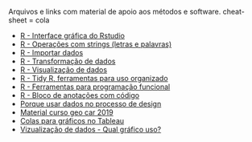 Arquivos e links com material de apoio aos métodos e software.
cheat-sheet = cola

- [R - Interface gráfica do Rstudio](rstudio-ide.pdf)
- [R - Operações com strings (letras e palavras)](strings.pdf)
- [R - Importar dados](data-import.pdf)
- [R - Transformação de dados](data-transformation.pdf)
- [R - Visualização de dados](data-visualization-2.1.pdf)
- [R - Tidy R, ferramentas para uso organizado](tidyeval.pdf)
- [R - Ferramentas para programação funcional](purrr.pdf)
- [R - Bloco de anotações com código](rmarkdown-2.0.pdf)
- [Porque usar dados no processo de design](WhyUseDataintheDesignProcess.pdf)
- [Material curso geo car 2019](SFB_CAR_LeandroBiondo_7_geo_curso_2019.pdf)
- [Colas para gráficos no Tableau](TheUltimateCheatSheetonTableauCharts_byKateStrachnyi.pdf)
- [Vizualização de dados - Qual gráfico uso?](which_chart_v6_final_0.pdf)

